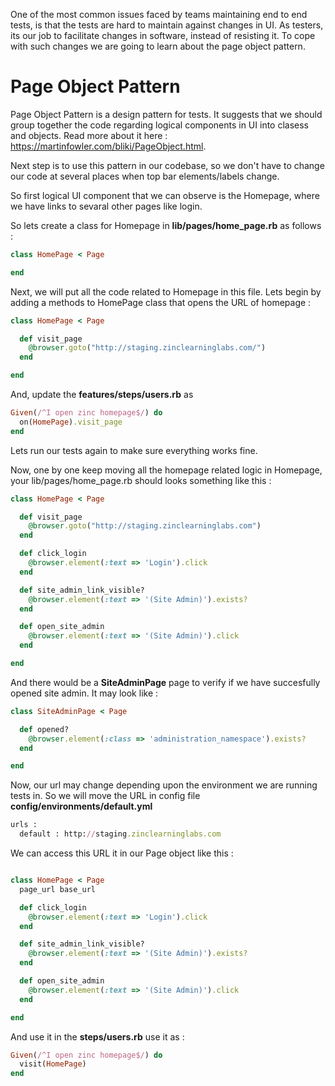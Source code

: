 One of the most common issues faced by teams maintaining end to end tests, is that the tests are hard to maintain against changes in UI.
As testers, its our job to facilitate changes in software, instead of resisting it. To cope with such changes we are going to learn about the page object pattern.

# Page Object Pattern

Page Object Pattern is a design pattern for tests. It suggests that we should group together the code regarding logical components in UI into clasess and objects. Read more about it here : https://martinfowler.com/bliki/PageObject.html.

Next step is to use this pattern in our codebase, so we don't have to change our code at several places when top bar elements/labels change.

So first logical UI component that we can observe is the Homepage, where we have links to sevaral other pages like login.

So lets create a class for Homepage in **lib/pages/home_page.rb** as follows : 

```ruby
class HomePage < Page

end
```



Next, we will put all the code related to Homepage in this file. Lets begin by adding a methods to HomePage class that opens the URL of homepage : 

```ruby
class HomePage < Page

  def visit_page
    @browser.goto("http://staging.zinclearninglabs.com/")
  end

end
```

And, update the **features/steps/users.rb** as 

```ruby
Given(/^I open zinc homepage$/) do
  on(HomePage).visit_page
end

```

Lets run our tests again to make sure everything works fine.

Now, one by one keep moving all the homepage related logic in Homepage, your lib/pages/home_page.rb should looks something like this : 

```ruby
class HomePage < Page

  def visit_page
    @browser.goto("http://staging.zinclearninglabs.com")
  end

  def click_login
    @browser.element(:text => 'Login').click
  end

  def site_admin_link_visible?
    @browser.element(:text => '(Site Admin)').exists?
  end

  def open_site_admin
    @browser.element(:text => '(Site Admin)').click
  end

end
```



And there would be a **SiteAdminPage** page to verify if we have succesfully opened site admin. It may look like :

```ruby
class SiteAdminPage < Page

  def opened?
    @browser.element(:class => 'administration_namespace').exists?
  end

end
```

Now, our url may change depending upon the environment we are running tests in. So we will move the URL in config file **config/environments/default.yml** 

```ruby
urls :
  default : http://staging.zinclearninglabs.com
```

We can access this URL it in our Page object like this : 

```ruby

class HomePage < Page
  page_url base_url

  def click_login
    @browser.element(:text => 'Login').click
  end

  def site_admin_link_visible?
    @browser.element(:text => '(Site Admin)').exists?
  end

  def open_site_admin
    @browser.element(:text => '(Site Admin)').click
  end

end
```

And use it in the **steps/users.rb** use it as :

```ruby
Given(/^I open zinc homepage$/) do
  visit(HomePage)
end
```

